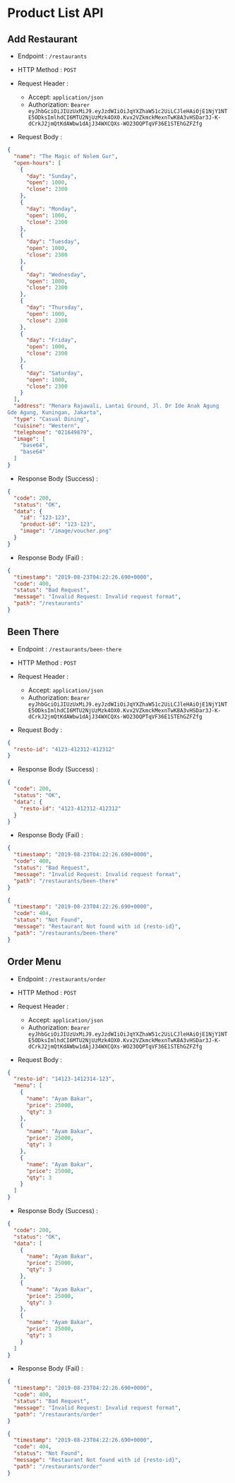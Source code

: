 # Product List API

## Add Restaurant

- Endpoint : `/restaurants`
- HTTP Method : `POST`

- Request Header :

  - Accept: `application/json`
  - Authorization: `Bearer eyJhbGciOiJIUzUxMiJ9.eyJzdWIiOiJqYXZhaW51c2UiLCJleHAiOjE1NjY1NTE5ODksImlhdCI6MTU2NjUzMzk4OX0.Kvx2VZkmckMexnTwK8A3vHSDar3J-K-dCrkJ2jmQtKdAWbw1dAjJ34WXCQXs-WO23OQPTqVF36E1STEhGZFZfg`

- Request Body :

```json
{
  "name": "The Magic of Nolem Gur",
  "open-hours": [
    {
      "day": "Sunday",
      "open": 1000,
      "close": 2300
    },
    {
      "day": "Monday",
      "open": 1000,
      "close": 2300
    },
    {
      "day": "Tuesday",
      "open": 1000,
      "close": 2300
    },
    {
      "day": "Wednesday",
      "open": 1000,
      "close": 2300
    },
    {
      "day": "Thursday",
      "open": 1000,
      "close": 2300
    },
    {
      "day": "Friday",
      "open": 1000,
      "close": 2300
    },
    {
      "day": "Saturday",
      "open": 1000,
      "close": 2300
    }
  ],
  "address": "Menara Rajawali, Lantai Ground, Jl. Dr Ide Anak Agung
Gde Agung, Kuningan, Jakarta",
  "type": "Casual Dining",
  "cuisine": "Western",
  "telephone": "021649879",
  "image": [
    "base64",
    "base64"
  ]
}
```

- Response Body (Success) :

```json
{
  "code": 200,
  "status": "OK",
  "data": {
    "id": "123-123",
    "product-id": "123-123",
    "image": "/image/voucher.png"
  }
}
```

- Response Body (Fail) :

```json
{
  "timestamp": "2019-08-23T04:22:26.690+0000",
  "code": 400,
  "status": "Bad Request",
  "message": "Invalid Request: Invalid request format",
  "path": "/restaurants"
}
```

## Been There

- Endpoint : `/restaurants/been-there`
- HTTP Method : `POST`

- Request Header :

  - Accept: `application/json`
  - Authorization: `Bearer eyJhbGciOiJIUzUxMiJ9.eyJzdWIiOiJqYXZhaW51c2UiLCJleHAiOjE1NjY1NTE5ODksImlhdCI6MTU2NjUzMzk4OX0.Kvx2VZkmckMexnTwK8A3vHSDar3J-K-dCrkJ2jmQtKdAWbw1dAjJ34WXCQXs-WO23OQPTqVF36E1STEhGZFZfg`

- Request Body :

```json
{
  "resto-id": "4123-412312-412312"
}
```

- Response Body (Success) :

```json
{
  "code": 200,
  "status": "OK",
  "data": {
    "resto-id": "4123-412312-412312"
  }
}
```

- Response Body (Fail) :

```json
{
  "timestamp": "2019-08-23T04:22:26.690+0000",
  "code": 400,
  "status": "Bad Request",
  "message": "Invalid Request: Invalid request format",
  "path": "/restaurants/been-there"
}
```

```json
{
  "timestamp": "2019-08-23T04:22:26.690+0000",
  "code": 404,
  "status": "Not Found",
  "message": "Restaurant Not found with id {resto-id}",
  "path": "/restaurants/been-there"
}
```

## Order Menu

- Endpoint : `/restaurants/order`
- HTTP Method : `POST`

- Request Header :

  - Accept: `application/json`
  - Authorization: `Bearer eyJhbGciOiJIUzUxMiJ9.eyJzdWIiOiJqYXZhaW51c2UiLCJleHAiOjE1NjY1NTE5ODksImlhdCI6MTU2NjUzMzk4OX0.Kvx2VZkmckMexnTwK8A3vHSDar3J-K-dCrkJ2jmQtKdAWbw1dAjJ34WXCQXs-WO23OQPTqVF36E1STEhGZFZfg`

- Request Body :

```json
{
  "resto-id": "14123-1412314-123",
  "menu": [
    {
      "name": "Ayam Bakar",
      "price": 25000,
      "qty": 3
    },
    {
      "name": "Ayam Bakar",
      "price": 25000,
      "qty": 3
    },
    {
      "name": "Ayam Bakar",
      "price": 25000,
      "qty": 3
    }
  ]
}
```

- Response Body (Success) :

```json
{
  "code": 200,
  "status": "OK",
  "data": [
    {
      "name": "Ayam Bakar",
      "price": 25000,
      "qty": 3
    },
    {
      "name": "Ayam Bakar",
      "price": 25000,
      "qty": 3
    },
    {
      "name": "Ayam Bakar",
      "price": 25000,
      "qty": 3
    }
  ]
}
```

- Response Body (Fail) :

```json
{
  "timestamp": "2019-08-23T04:22:26.690+0000",
  "code": 400,
  "status": "Bad Request",
  "message": "Invalid Request: Invalid request format",
  "path": "/restaurants/order"
}
```

```json
{
  "timestamp": "2019-08-23T04:22:26.690+0000",
  "code": 404,
  "status": "Not Found",
  "message": "Restaurant Not found with id {resto-id}",
  "path": "/restaurants/order"
}
```
